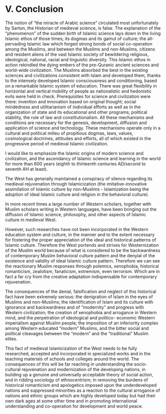 V. Conclusion
=============

The notion of “the miracle of Arabic science” circulated most
unfortunately by Sarton, the Historian of medieval science, is false.
The explanation of the “phenomenon” of the sudden birth of Islamic
science lays down in the living Islamic ethos of those times; its dogmas
and its gamut of culture; the all- pervading Islamic law which forged
strong bonds of social co-operation among the Muslims, and between the
Muslims and non-Muslims, citizens and resident aliens of the vast
Islamic society of bewildering religious, ideological, national, racial
and linguistic diversity. This Islamic ethos in action rekindled the
dying embers of the pre-Quranic ancient sciences and world-wide
civilization. The Muslims absorbed the best in the existing sciences and
civilizations consistent with Islam and developed them, thanks to the
intensely developed Islamic consciousness and conditioning, based on a
remarkable Islamic system of education. There was great flexibility in
horizontal and vertical mobility of people as nationalistic and
hedonistic evils were held in check. Prerequisites for science and
civilization were there: invention and innovation based on original
thought; social mindedness and utilitarianism of individual efforts as
well as in the organization of state and its educational and other
programs; political stability, the rule of law and constitutionalism.
All these mechanisms and conditions are necessary for the genesis,
development, diffusion and application of science and technology. These
mechanisms operate only in a cultural and political milieu of propitious
dogmas, laws, values, cosmological doctrines, attitudes and efforts, all
of which existed in the progressive period of medieval Islamic
civilization.

I would like to emphasize the Islamic origins of modern science and
civilization, and the ascendancy of Islamic science and learning in the
world for more than 600 years (eighth to thirteenth centuries AD/second
to seventh AH at least).

The West has generally maintained a conspiracy of silence regarding its
medieval rejuvenation through Islamicization (the imitative-innovative
assimilation of Islamic culture by non-Muslims - Islamization being the
adoption of ideal Islamic culture and religion in the behavioral
culture).

In more recent times a large number of Western scholars, together with
Muslim scholars writing in Western languages, have been bringing out the
diffusion of Islamic science, philosophy, and other aspects of Islamic
culture in medieval West.

However, such researches have not been incorporated in the Western
education system and culture, in the manner and to the extent necessary
for fostering the proper appreciation of the ideal and historical
patterns of Islamic culture. Therefore the West portends and strives for
Westernization of the Muslim world because of what is considered to be
the backwardness of contemporary Muslim behavioral culture pattern and
the denyial of the existence and validity of ideal Islamic culture
pattern. Therefore we can see the reactionary Muslim responses through
polemics, xenophobia, historical romanticism, zealotism, fanaticism,
extremism, even terrorism. Which are in fact a far cry from the creative
adaptation indispensable for contemporary rejuvenation.

The consequences of the denial, falsification and neglect of this
historical fact have been extremely serious: the denigration of Islam in
the eyes of Muslims and non-Muslims; the identification of Islam and its
culture with ignorance and backwardness and of “modernity” and progress
with Western civilization; the creation of xenophobia and arrogance in
Western mind, and the perpetration of ideological and politico- economic
Western imperialism against Muslim people; the imposition of an
inferiority complex among Western educated “modern” Muslims, and the
bitter social and political cleavages between the “modern” and the
“traditional” Muslim elites.

This fact of medieval Islamicization of the West needs to be fully
researched, accepted and incorporated in specialized works and in the
teaching materials of schools and colleges around the world. The
consequences of this will be far reaching in understanding the
socio-cultural rejuvenation and modernization of the developing nations,
in building up a genuine and universally acceptable theory of social
action, and in ridding sociology of ethnocentrism; in removing the
burdens of historical romanticism and apologetics imposed upon the
underdeveloped nations and suppressed minorities as a reaction to the
cultural arrogance of nations and ethnic groups which are highly
developed today but had their own dark ages at some other time and in
promoting international understanding and co-operation for development
and world peace.


